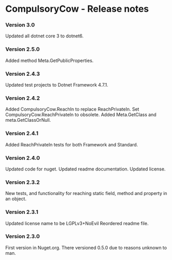 CompulsoryCow - Release notes
====================

### Version 3.0
Updated all dotnet core 3 to dotnet6.

### Version 2.5.0
Added method Meta.GetPublicProperties.

### Version 2.4.3
Updated test projects to Dotnet Framework 4.7.1.

### Version 2.4.2
Added CompulsoryCow.ReachIn to replace ReachPrivateIn.
Set CompulsoryCow.ReachPrivateIn to obsolete.
Added Meta.GetClass and meta.GetClassOrNull.

### Version 2.4.1
Added ReachPrivateIn tests for both Framework and Standard.

### Version 2.4.0
Updated code for nuget.
Updated readme documentation.
Updated license.

### Version 2.3.2
New tests, and functionality for reaching static field, method and property in an object.

### Version 2.3.1
Updated license name to be LGPLv3+NoEvil
Reordered readme file.

### Version 2.3.0
First version in Nuget.org.
There versioned 0.5.0 due to reasons unknown to man.
